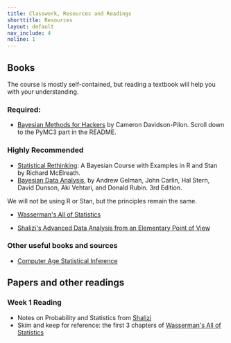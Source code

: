 ```yaml
---
title: Classwork, Resources and Readings
shorttitle: Resources
layout: default
nav_include: 4
noline: 1
---
```


## Books

The course is mostly self-contained, but reading a textbook will help you with your understanding.

### Required:

- [Bayesian Methods for Hackers](https://github.com/CamDavidsonPilon/Probabilistic-Programming-and-Bayesian-Methods-for-Hackers) by Cameron Davidson-Pilon. Scroll down to the PyMC3 part in the README.


### Highly Recommended

- [Statistical Rethinking](http://xcelab.net/rm/statistical-rethinking/): A Bayesian Course with Examples in R and Stan by Richard McElreath.
-  [Bayesian Data Analysis](http://www.stat.columbia.edu/~gelman/book/), by Andrew Gelman, John Carlin, Hal Stern, David Dunson, Aki Vehtari, and Donald Rubin. 3rd Edition.

We will not be using R or Stan, but the principles remain the same.

- [Wasserman's All of Statistics](http://www.stat.cmu.edu/~larry/all-of-statistics/)

- [Shalizi's Advanced Data Analysis from an Elementary Point of View](http://www.stat.cmu.edu/~cshalizi/ADAfaEPoV/ADAfaEPoV.pdf)

### Other useful books and sources

- [Computer Age Statistical Inference](https://web.stanford.edu/~hastie/CASI/)


## Papers and other readings

### Week 1 Reading

- Notes on Probability and Statistics from [Shalizi](http://bactra.org/prob-notes/srl.pdf)
- Skim and keep for reference: the first 3 chapters of [Wasserman's All of Statistics](http://www.stat.cmu.edu/~larry/all-of-statistics/)
